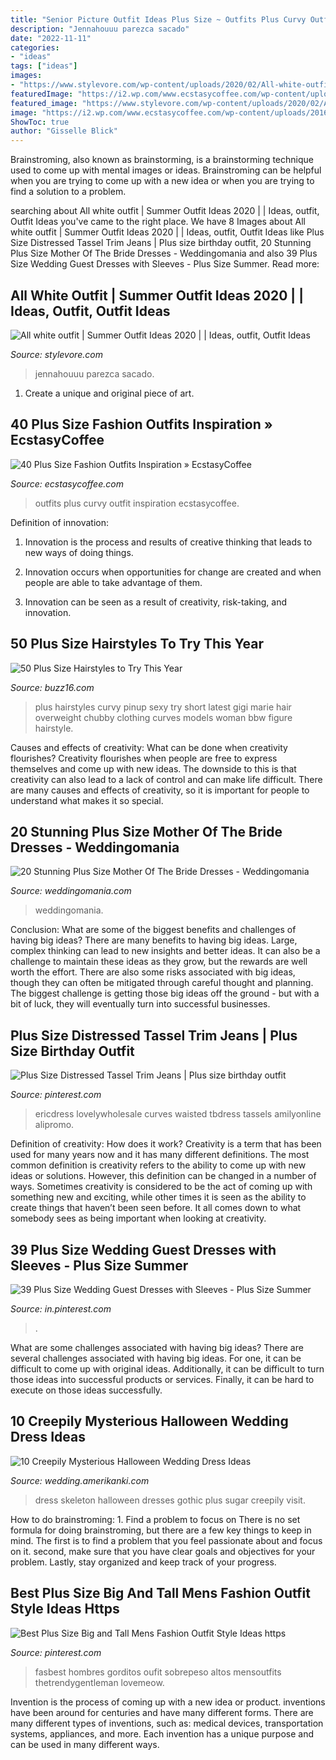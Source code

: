 ```yaml
---
title: "Senior Picture Outfit Ideas Plus Size ~ Outfits Plus Curvy Outfit Inspiration Ecstasycoffee"
description: "Jennahouuu parezca sacado"
date: "2022-11-11"
categories:
- "ideas"
tags: ["ideas"]
images:
- "https://www.stylevore.com/wp-content/uploads/2020/02/All-white-outfit-Summer-Outfit-Ideas-2020.jpg"
featuredImage: "https://i2.wp.com/www.ecstasycoffee.com/wp-content/uploads/2016/10/Curvy-Women-Fashion-Outfits-50.jpg?resize=564%2C1128"
featured_image: "https://www.stylevore.com/wp-content/uploads/2020/02/All-white-outfit-Summer-Outfit-Ideas-2020.jpg"
image: "https://i2.wp.com/www.ecstasycoffee.com/wp-content/uploads/2016/10/Curvy-Women-Fashion-Outfits-50.jpg?resize=564%2C1128"
ShowToc: true
author: "Gisselle Blick"
---
```



Brainstroming, also known as brainstorming, is a brainstorming technique used to come up with mental images or ideas. Brainstroming can be helpful when you are trying to come up with a new idea or when you are trying to find a solution to a problem.

	

		
searching about All white outfit | Summer Outfit Ideas 2020 | | Ideas, outfit, Outfit Ideas you've came to the right place. We have 8 Images about All white outfit | Summer Outfit Ideas 2020 | | Ideas, outfit, Outfit Ideas like Plus Size Distressed Tassel Trim Jeans | Plus size birthday outfit, 20 Stunning Plus Size Mother Of The Bride Dresses - Weddingomania and also 39 Plus Size Wedding Guest Dresses with Sleeves - Plus Size Summer. Read more:
		
    
## All White Outfit | Summer Outfit Ideas 2020 | | Ideas, Outfit, Outfit Ideas

<img loading=lazy src="https://www.stylevore.com/wp-content/uploads/2020/02/All-white-outfit-Summer-Outfit-Ideas-2020.jpg" onerror="this.onerror=null;this.src='https://tse3.mm.bing.net/th?id=OIP.jVbOku8LnaekBMrGmaD7rgHaKI&amp;pid=15.1';" alt="All white outfit | Summer Outfit Ideas 2020 | | Ideas, outfit, Outfit Ideas">

_Source: stylevore.com_

>jennahouuu parezca sacado. 

	

1. Create a unique and original piece of art.

    
## 40 Plus Size Fashion Outfits Inspiration » EcstasyCoffee

<img loading=lazy src="https://i2.wp.com/www.ecstasycoffee.com/wp-content/uploads/2016/10/Curvy-Women-Fashion-Outfits-50.jpg?resize=564%2C1128" onerror="this.onerror=null;this.src='https://tse1.mm.bing.net/th?id=OIP.c1gkopI8adYyhcpbzkiWtwHaO0&amp;pid=15.1';" alt="40 Plus Size Fashion Outfits Inspiration » EcstasyCoffee">

_Source: ecstasycoffee.com_

>outfits plus curvy outfit inspiration ecstasycoffee. 

	

Definition of innovation:
1. Innovation is the process and results of creative thinking that leads to new ways of doing things.
2. Innovation occurs when opportunities for change are created and when people are able to take advantage of them.

3. Innovation can be seen as a result of creativity, risk-taking, and innovation.

    
## 50 Plus Size Hairstyles To Try This Year

<img loading=lazy src="https://buzz16.com/wp-content/uploads/2015/07/Plus-Size-Hairstyles-to-Try-This-Year-18.jpg" onerror="this.onerror=null;this.src='https://tse1.mm.bing.net/th?id=OIP.1UqQJ267zh8ZMSWXb5ZZmAHaLH&amp;pid=15.1';" alt="50 Plus Size Hairstyles to Try This Year">

_Source: buzz16.com_

>plus hairstyles curvy pinup sexy try short latest gigi marie hair overweight chubby clothing curves models woman bbw figure hairstyle. 

	

Causes and effects of creativity: What can be done when creativity flourishes?
Creativity flourishes when people are free to express themselves and come up with new ideas. The downside to this is that creativity can also lead to a lack of control and can make life difficult. There are many causes and effects of creativity, so it is important for people to understand what makes it so special.

    
## 20 Stunning Plus Size Mother Of The Bride Dresses - Weddingomania

<img loading=lazy src="https://i.weddingomania.com/2016/04/20-stunning-plus-size-mother-of-the-bride-dresses-8.jpg" onerror="this.onerror=null;this.src='https://tse4.mm.bing.net/th?id=OIP.SYNNQvajFe6BhT9xyfboawHaLH&amp;pid=15.1';" alt="20 Stunning Plus Size Mother Of The Bride Dresses - Weddingomania">

_Source: weddingomania.com_

>weddingomania. 

	

Conclusion: What are some of the biggest benefits and challenges of having big ideas?
There are many benefits to having big ideas. Large, complex thinking can lead to new insights and better ideas. It can also be a challenge to maintain these ideas as they grow, but the rewards are well worth the effort. There are also some risks associated with big ideas, though they can often be mitigated through careful thought and planning. The biggest challenge is getting those big ideas off the ground - but with a bit of luck, they will eventually turn into successful businesses.

    
## Plus Size Distressed Tassel Trim Jeans | Plus Size Birthday Outfit

<img loading=lazy src="https://i.pinimg.com/736x/b4/91/9b/b4919baba947f52c569ec9c264a80982.jpg" onerror="this.onerror=null;this.src='https://tse1.mm.bing.net/th?id=OIP.6tZxn9gadtD665zTe-PzmgHaJ4&amp;pid=15.1';" alt="Plus Size Distressed Tassel Trim Jeans | Plus size birthday outfit">

_Source: pinterest.com_

>ericdress lovelywholesale curves waisted tbdress tassels amilyonline alipromo. 

	

Definition of creativity: How does it work?
Creativity is a term that has been used for many years now and it has many different definitions. The most common definition is creativity refers to the ability to come up with new ideas or solutions. However, this definition can be changed in a number of ways. Sometimes creativity is considered to be the act of coming up with something new and exciting, while other times it is seen as the ability to create things that haven’t been seen before. It all comes down to what somebody sees as being important when looking at creativity.

    
## 39 Plus Size Wedding Guest Dresses with Sleeves - Plus Size Summer

<img loading=lazy src="https://i.pinimg.com/736x/3b/47/1b/3b471b03862212328c84f1bbffe80ec1.jpg" onerror="this.onerror=null;this.src='https://tse4.mm.bing.net/th?id=OIP.SAw4DW_ZrUHPaeaawrj1IwHaOz&amp;pid=15.1';" alt="39 Plus Size Wedding Guest Dresses with Sleeves - Plus Size Summer">

_Source: in.pinterest.com_

>. 

	

What are some challenges associated with having big ideas?
There are several challenges associated with having big ideas. For one, it can be difficult to come up with original ideas. Additionally, it can be difficult to turn those ideas into successful products or services. Finally, it can be hard to execute on those ideas successfully.

    
## 10 Creepily Mysterious Halloween Wedding Dress Ideas

<img loading=lazy src="https://wedding.amerikanki.com/wp-content/uploads/2016/10/Skeleton-Wedding-Dress.jpg" onerror="this.onerror=null;this.src='https://tse1.mm.bing.net/th?id=OIP.r5FGstliaZ3rVxaxQQXVOAHaJ4&amp;pid=15.1';" alt="10 Creepily Mysterious Halloween Wedding Dress Ideas">

_Source: wedding.amerikanki.com_

>dress skeleton halloween dresses gothic plus sugar creepily visit. 

	

How to do brainstroming: 1. Find a problem to focus on
There is no set formula for doing brainstroming, but there are a few key things to keep in mind. The first is to find a problem that you feel passionate about and focus on it. second, make sure that you have clear goals and objectives for your problem. Lastly, stay organized and keep track of your progress.

    
## Best Plus Size Big And Tall Mens Fashion Outfit Style Ideas Https

<img loading=lazy src="https://i.pinimg.com/736x/33/4a/5d/334a5d9f7b4244d17c576f701f8db1e9.jpg" onerror="this.onerror=null;this.src='https://tse2.mm.bing.net/th?id=OIP.kddqFiWmYCt3p_u-v8qmpwHaSj&amp;pid=15.1';" alt="Best Plus Size Big and Tall Mens Fashion Outfit Style Ideas https">

_Source: pinterest.com_

>fasbest hombres gorditos oufit sobrepeso altos mensoutfits thetrendygentleman lovemeow. 

	

Invention is the process of coming up with a new idea or product. inventions have been around for centuries and have many different forms. There are many different types of inventions, such as: medical devices, transportation systems, appliances, and more. Each invention has a unique purpose and can be used in many different ways.

